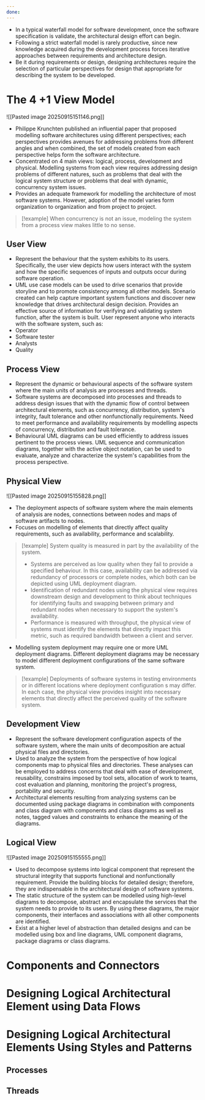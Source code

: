 ```yaml
---
done:
---
```


- In a typical waterfall model for software development, once the software specification is validate, the architectural design effort can begin.
- Following a strict waterfall model is rarely productive, since new knowledge acquired during the development process forces iterative approaches between requirements and architecture design.
- Be it during requirements or design, designing architectures require the selection of particular perspectives for design that appropriate for describing the system to be developed.
# The 4 +1 View Model
![[Pasted image 20250915151146.png]]
- Philippe Krunchten published an influential paper that proposed modelling software architectures using different perspectives; each perspectives provides avenues for addressing problems from different angles and when combined, the set of models created from each perspective helps form the software architecture.
- Concentrated on 4 main views: logical, process, development and physical. Modelling systems from each view requires addressing design problems of different natures, such as problems that deal with the logical system structure or problems that deal with dynamic, concurrency system issues.
- Provides an adequate framework for modelling the architecture of most software systems. However, adoption of the model varies form organization to organization and from project to project.

>[!example] 
>When concurrency is not an issue, modeling the system from a process view makes little to no sense.

## User View
- Represent the behaviour that the system exhibits to its users. Specifically, the user view depicts how users interact with the system and how the specific sequences of inputs and outputs occur during software operation.
- UML use case models can be used to drive scenarios that provide storyline and to promote consistency among all other models. Scenario created can help capture important system functions and discover new knowledge that drives architectural design decision. Provides an effective source of information for verifying and validating system function, after the system is built.
User represent anyone who interacts with the software system, such as:
- Operator
- Software tester
- Analysts
- Quality
## Process View
- Represent the dynamic or behavioural aspects of the software system where the main units of analysis are processes and threads.
- Software systems are decomposed into processes and threads to address design issues that with the dynamic flow of control between architectural elements, such as concurrency, distribution, system's integrity, fault tolerance and other nonfunctionally requirements. Need to meet performance and availability requirements by modelling aspects of concurrency, distribution and fault tolerance.
- Behavioural UML diagrams can be used efficiently to address issues pertinent to the process views. UML sequence and communication diagrams, together with the active object notation, can be used to evaluate, analyze and characterize the system's capabilities from the process perspective.

## Physical View
![[Pasted image 20250915155828.png]]
- The deployment aspects of software system where the main elements of analysis are nodes, connections between nodes and maps of software artifacts to nodes.
- Focuses on modelling of elements that directly affect quality requirements, such as availability, performance and scalability.
>[!example] System quality is measured in part by the availability of the system.
>- Systems are perceived as low quality when they fail to provide a specified behaviour. In this case, availability can be addressed via redundancy of processors or complete nodes, which both can be depicted using UML deployment diagram.
>- Identification of redundant nodes using the physical view requires downstream design and development to think about techniques for identifying faults and swapping between primary and redundant nodes when necessary to support the system's availability.
>- Performance is measured with throughput, the physical view of systems must identify the elements that directly impact this metric, such as required bandwidth between a client and server.

- Modelling system deployment may require one or more UML deployment diagrams. Different deployment diagrams may be necessary to model different deployment configurations of the same software system.
>[!example] Deployments of software systems in testing environments or in different locations where deployment configuration s may differ.
>In each case, the physical view provides insight into necessary elements that directly affect the perceived quality of the software system.

## Development View
- Represent the software development configuration aspects of the software system, where the main units of decomposition are actual physical files and directories.
- Used to analyze the system from the perspective of how logical components map to physical files and directories. These analyses can be employed to address concerns that deal with ease of development, reusability, constrains imposed by tool sets, allocation of work to teams, cost evaluation and planning, monitoring the project's progress, portability and security.
- Architectural elements resulting from analyzing systems can be documented using package diagrams in combination with components and class diagram with components and class diagrams as well as notes, tagged values and constraints to enhance the meaning of the diagrams.

## Logical View
![[Pasted image 20250915155555.png]]
- Used to decompose systems into logical component that represent the structural integrity that supports functional and nonfunctionally requirement. Provide the building blocks for detailed design; therefore, they are indispensable in the architectural design of software systems.
- The static structure of the system can be modelled using high-level diagrams to decompose, abstract and encapsulate the services that the system needs to provide to its users. By using these diagrams, the major components, their interfaces and associations with all other components are identified.
- Exist at a higher level of abstraction than detailed designs and can be modelled using box and line diagrams, UML component diagrams, package diagrams or class diagrams.
# Components and Connectors
# Designing Logical Architectural Element using Data Flows

# Designing Logical Architectural Elements Using Styles and Patterns
## Processes
## Threads